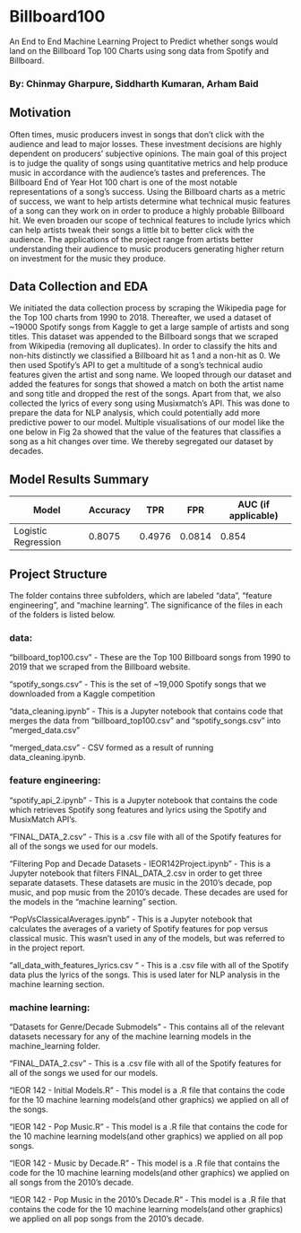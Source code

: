 # Billboard100

An End to End Machine Learning Project to Predict whether songs would land on the Billboard Top 100 Charts using song data from Spotify and Billboard.

### By: Chinmay Gharpure, Siddharth Kumaran, Arham Baid

## Motivation 

Often times, music producers invest in songs that don’t click with the audience and lead to major losses. These investment decisions are highly dependent on producers’ subjective opinions. The main goal of this project is to judge the quality of songs using quantitative metrics and help produce music in accordance with the audience’s tastes and preferences. The Billboard End of Year Hot 100 chart is one of the most notable representations of a song’s success. Using the Billboard charts as a metric of success, we want to help artists determine what technical music features of a song can they work on in order to produce a highly probable Billboard hit. We even broaden our scope of technical features to include lyrics which can help artists tweak their songs a little bit to better click with the audience. The applications of the project range from artists better understanding their audience to music producers generating higher return on investment for the music they produce.

## Data Collection and EDA 
We initiated the data collection process by scraping the Wikipedia page for the Top 100 charts from 1990 to 2018. Thereafter, we used a dataset of ~19000 Spotify songs from Kaggle to get a large sample of artists and song titles. This dataset was appended to the Billboard songs that we scraped from Wikipedia (removing all duplicates). In order to classify the hits and non-hits distinctly we classified a Billboard hit as 1 and a non-hit as 0. We then used Spotify’s API to get a multitude of a song’s technical audio features given the artist and song name. We looped through our dataset and added the features for songs that showed a match on both the artist name and song title and dropped the rest of the songs. Apart from that, we also collected the lyrics of every song using Musixmatch’s API. This was done to prepare the data for NLP analysis, which could potentially add more predictive power to our model. Multiple visualisations of our model like the one below in Fig 2a showed that the value of the features that classifies a song as a hit changes over time. We thereby segregated our dataset by decades.

## Model Results Summary

| Model         | Accuracy | TPR | FPR | AUC (if applicable)|
| ------------- | ------------- | --- | --- | -------------------|
| Logistic Regression | 0.8075  | 0.4976 | 0.0814 | 0.854 |




## Project Structure 
The folder contains three subfolders, which are labeled “data”, “feature engineering”, and “machine learning”. The significance of the files in each of the folders is listed below. 

### data:

“billboard_top100.csv” - These are the Top 100 Billboard songs from 1990 to 2019 that we scraped from the Billboard website. 

“spotify_songs.csv” - This is the set of ~19,000 Spotify songs that we downloaded from a Kaggle competition 

“data_cleaning.ipynb” - This is a Jupyter notebook that contains code that merges the data from “billboard_top100.csv” and “spotify_songs.csv” into “merged_data.csv”

“merged_data.csv” - CSV formed as a result of running data_cleaning.ipynb. 


### feature engineering:

“spotify_api_2.ipynb” - This is a Jupyter notebook that contains the code which retrieves Spotify song features and lyrics using the Spotify and MusixMatch API’s. 

“FINAL_DATA_2.csv” - This is a .csv file with all of the Spotify features for all of the songs we used for our models. 

“Filtering Pop and Decade Datasets - IEOR142Project.ipynb” - This is a Jupyter notebook that filters FINAL_DATA_2.csv in order to get three separate datasets. These datasets are music in the 2010’s decade, pop music, and pop music from the 2010’s decade. These decades are used for the models in the “machine learning” section. 

“PopVsClassicalAverages.ipynb” - This is a Jupyter notebook that calculates the averages of a variety of Spotify features for pop versus classical music. This wasn’t used in any of the models, but was referred to in the project report. 

“all_data_with_features_lyrics.csv “ - This is a .csv file with all of the Spotify data plus the lyrics of the songs. This is used later for NLP analysis in the machine learning section. 


### machine learning: 

“Datasets for Genre/Decade Submodels” - This contains all of the relevant datasets necessary for any of the machine learning models in the machine_learning folder.

“FINAL_DATA_2.csv” - This is a .csv file with all of the Spotify features for all of the songs we used for our models. 

“IEOR 142 - Initial Models.R” - This model is a .R file that contains the code for the 10 machine learning models(and other graphics) we applied on all of the songs. 

“IEOR 142 - Pop Music.R” - This model is a .R file that contains the code for the 10 machine learning models(and other graphics) we applied on all pop songs. 

“IEOR 142 - Music by Decade.R” - This model is a .R file that contains the code for the 10 machine learning models(and other graphics) we applied on all songs from the 2010’s decade. 

“IEOR 142 - Pop Music in the 2010’s Decade.R” - This model is a .R file that contains the code for the 10 machine learning models(and other graphics) we applied on all pop songs from the 2010’s decade.
